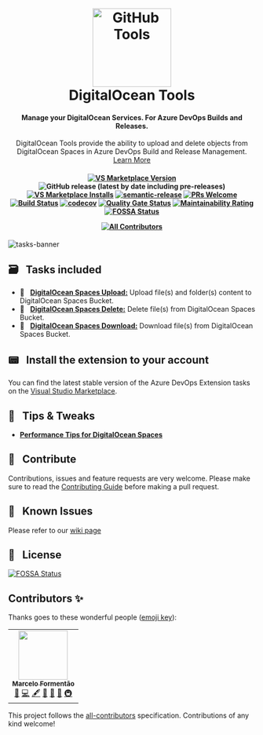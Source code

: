 <h1 align="center">
<a href="https://github.com/marceloavf/digitalocean-tools-vsts/"><img src="https://github.com/marceloavf/digitalocean-tools-vsts/blob/master/Extension/images/icon512.png" alt="GitHub Tools" width="160"></a>
<br>
DigitalOcean Tools
<br>
</h1>

<h4 align="center">Manage your DigitalOcean Services. For Azure DevOps Builds and Releases.</h4>

<p align="center">DigitalOcean Tools provide the ability to upload and delete objects from DigitalOcean Spaces in Azure DevOps Build and Release Management. <a href="https://github.com/marceloavf/digitalocean-tools-vsts/wiki">Learn More</a></p>

<h4 align="center">

 [![VS Marketplace Version](https://vsmarketplacebadge.apphb.com/version-short/marcelo-formentao.digitalocean-tools.svg?label=Production&color=0080ff)](https://marketplace.visualstudio.com/items?itemName=marcelo-formentao.digitalocean-tools) ![GitHub release (latest by date including pre-releases)](https://img.shields.io/github/v/release/marceloavf/digitalocean-tools-vsts?include_prerelease&label=Development&color=blueviolet) [![VS Marketplace Installs](https://vsmarketplacebadge.apphb.com/installs/marcelo-formentao.digitalocean-tools.svg)](https://marketplace.visualstudio.com/items?itemName=marcelo-formentao.digitalocean-tools) [![semantic-release](https://img.shields.io/badge/%20%20%F0%9F%93%A6%F0%9F%9A%80-semantic--release-e10079.svg?color=success)](https://github.com/semantic-release/semantic-release) [![PRs Welcome](https://img.shields.io/badge/PRs-welcome-brightgreen.svg)](http://makeapullrequest.com) [![Build Status](https://dev.azure.com/precisaosistemas/VSTSExtensions/_apis/build/status/marceloavf.digitalocean-tools-vsts?branchName=master)](https://dev.azure.com/precisaosistemas/VSTSExtensions/_build/latest?definitionId=264&branchName=master) [![codecov](https://codecov.io/gh/marceloavf/digitalocean-tools-vsts/branch/master/graph/badge.svg)](https://codecov.io/gh/marceloavf/digitalocean-tools-vsts) [![Quality Gate Status](https://sonarcloud.io/api/project_badges/measure?project=marceloavf_digitalocean-tools-vsts&metric=alert_status)](https://sonarcloud.io/dashboard?id=marceloavf_digitalocean-tools-vsts) [![Maintainability Rating](https://sonarcloud.io/api/project_badges/measure?project=marceloavf_digitalocean-tools-vsts&metric=sqale_rating)](https://sonarcloud.io/dashboard?id=marceloavf_digitalocean-tools-vsts)
[![FOSSA Status](https://app.fossa.com/api/projects/git%2Bgithub.com%2Fmarceloavf%2Fdigitalocean-tools-vsts.svg?type=shield)](https://app.fossa.com/projects/git%2Bgithub.com%2Fmarceloavf%2Fdigitalocean-tools-vsts?ref=badge_shield)
<!-- ALL-CONTRIBUTORS-BADGE:START - Do not remove or modify this section -->
[![All Contributors](https://img.shields.io/badge/all_contributors-1-orange.svg?style=flat-square)](#contributors-)
<!-- ALL-CONTRIBUTORS-BADGE:END -->

</h4>

![tasks-banner](https://github.com/marceloavf/digitalocean-tools-vsts/blob/master/Extension/images/tasks-banner.png)

## 🗃 &nbsp; Tasks included

- 🔹 &nbsp; [**DigitalOcean Spaces Upload:**](https://github.com/marceloavf/digitalocean-tools-vsts/blob/master/Extension/OVERVIEW.md#digitalocean-spaces-upload) Upload file(s) and folder(s) content to DigitalOcean Spaces Bucket.
- 🔹 &nbsp; [**DigitalOcean Spaces Delete:**](https://github.com/marceloavf/digitalocean-tools-vsts/blob/master/Extension/OVERVIEW.md#digitalocean-spaces-delete) Delete file(s) from DigitalOcean Spaces Bucket.
- 🔹 &nbsp; [**DigitalOcean Spaces Download:**](https://github.com/marceloavf/digitalocean-tools-vsts/blob/master/Extension/OVERVIEW.md#digitalocean-spaces-download) Download file(s) from DigitalOcean Spaces Bucket.

## 📟 &nbsp; Install the extension to your account

You can find the latest stable version of the Azure DevOps Extension tasks on the [Visual Studio Marketplace](https://marketplace.visualstudio.com/items?itemName=marcelo-formentao.digitalocean-tools).

## 🔮 &nbsp; Tips & Tweaks

- [**Performance Tips for DigitalOcean Spaces**](https://www.digitalocean.com/docs/spaces/resources/performance-tips/)

## 🤝 &nbsp; Contribute

Contributions, issues and feature requests are very welcome. Please make sure to read the [Contributing Guide](/CONTRIBUTING.md) before making a pull request.

## 🚧 &nbsp; Known Issues

Please refer to our [wiki page](https://github.com/marceloavf/digitalocean-tools-vsts/wiki/Known-Issues)

## 📑 &nbsp; License

[![FOSSA Status](https://app.fossa.com/api/projects/git%2Bgithub.com%2Fmarceloavf%2Fdigitalocean-tools-vsts.svg?type=large)](https://app.fossa.com/projects/git%2Bgithub.com%2Fmarceloavf%2Fdigitalocean-tools-vsts?ref=badge_large)

## Contributors ✨

Thanks goes to these wonderful people ([emoji key](https://allcontributors.org/docs/en/emoji-key)):

<!-- ALL-CONTRIBUTORS-LIST:START - Do not remove or modify this section -->
<!-- prettier-ignore-start -->
<!-- markdownlint-disable -->
<table>
  <tr>
    <td align="center"><a href="https://www.linkedin.com/in/marceloavf/"><img src="https://avatars.githubusercontent.com/u/5435657?v=4?s=100" width="100px;" alt=""/><br /><sub><b>Marcelo Formentão</b></sub></a><br /><a href="#question-marceloavf" title="Answering Questions">💬</a> <a href="https://github.com/marceloavf/digitalocean-tools-vsts/commits?author=marceloavf" title="Code">💻</a> <a href="#content-marceloavf" title="Content">🖋</a> <a href="#design-marceloavf" title="Design">🎨</a> <a href="https://github.com/marceloavf/digitalocean-tools-vsts/commits?author=marceloavf" title="Documentation">📖</a> <a href="#ideas-marceloavf" title="Ideas, Planning, & Feedback">🤔</a> <a href="#infra-marceloavf" title="Infrastructure (Hosting, Build-Tools, etc)">🚇</a></td>
  </tr>
</table>

<!-- markdownlint-restore -->
<!-- prettier-ignore-end -->

<!-- ALL-CONTRIBUTORS-LIST:END -->

This project follows the [all-contributors](https://github.com/all-contributors/all-contributors) specification. Contributions of any kind welcome!
